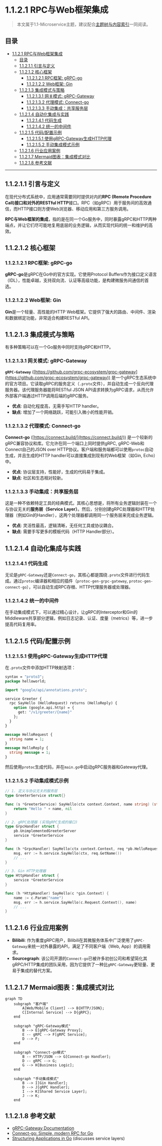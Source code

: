 # 1.1.2.1 RPC与Web框架集成

> 本文属于1.1-Microservice主题，建议配合[主题树与内容索引](../../../../00-主题树与内容索引.md)一同阅读。

## 目录

- [1.1.2.1 RPC与Web框架集成](#1121-rpc与web框架集成)
  - [目录](#目录)
  - [1.1.2.1.1 引言与定义](#11211-引言与定义)
  - [1.1.2.1.2 核心框架](#11212-核心框架)
    - [1.1.2.1.2.1 RPC框架: gRPC-go](#112121-rpc框架-grpc-go)
    - [1.1.2.1.2.2 Web框架: Gin](#112122-web框架-gin)
  - [1.1.2.1.3 集成模式与策略](#11213-集成模式与策略)
    - [1.1.2.1.3.1 网关模式: gRPC-Gateway](#112131-网关模式-grpc-gateway)
    - [1.1.2.1.3.2 代理模式: Connect-go](#112132-代理模式-connect-go)
    - [1.1.2.1.3.3 手动集成：共享服务层](#112133-手动集成共享服务层)
  - [1.1.2.1.4 自动化集成与实践](#11214-自动化集成与实践)
    - [1.1.2.1.4.1 代码生成](#112141-代码生成)
    - [1.1.2.1.4.2 统一的中间件](#112142-统一的中间件)
  - [1.1.2.1.5 代码/配置示例](#11215-代码配置示例)
    - [1.1.2.1.5.1 使用gRPC-Gateway生成HTTP代理](#112151-使用grpc-gateway生成http代理)
    - [1.1.2.1.5.2 手动集成模式示例](#112152-手动集成模式示例)
  - [1.1.2.1.6 行业应用案例](#11216-行业应用案例)
  - [1.1.2.1.7 Mermaid图表：集成模式对比](#11217-mermaid图表集成模式对比)
  - [1.1.2.1.8 参考文献](#11218-参考文献)

---

## 1.1.2.1.1 引言与定义

在现代分布式系统中，应用通常需要同时提供对内的**RPC (Remote Procedure Call)**接口和对外的**RESTful HTTP**接口。RPC（如gRPC）用于服务间的高效通信，而HTTP接口则方便Web浏览器、移动应用和第三方服务调用。

**RPC与Web框架的集成**，指的是在同一个Go服务中，同时暴露gRPC和HTTP两种端点，并让它们尽可能地复用底层的业务逻辑，从而实现代码的统一和维护的高效。

## 1.1.2.1.2 核心框架

### 1.1.2.1.2.1 RPC框架: gRPC-go

**gRPC-go**是gRPC在Go中的官方实现。它使用Protocol Buffers作为接口定义语言（IDL），性能卓越，支持双向流、认证等高级功能，是构建微服务间通信的首选。

### 1.1.2.1.2.2 Web框架: Gin

**Gin**是一个轻量、高性能的HTTP Web框架。它提供了强大的路由、中间件、渲染和数据绑定功能，非常适合构建RESTful API。

## 1.1.2.1.3 集成模式与策略

有多种策略可以在一个Go服务中同时支持gRPC和HTTP。

### 1.1.2.1.3.1 网关模式: gRPC-Gateway

**`gRPC-Gateway`** ([https://github.com/grpc-ecosystem/grpc-gateway](https://github.com/grpc-ecosystem/grpc-gateway)) 是一个gRPC生态系统中的官方项目。它读取gRPC的服务定义（`.proto`文件），并自动生成一个反向代理服务器。该代理服务器能将RESTful JSON API请求转换为gRPC请求，从而允许外部客户端通过HTTP调用后端的gRPC服务。

- **优点**: 自动化程度高，无需手写HTTP handler。
- **缺点**: 增加了一个网络跳跃，可能引入微小的性能开销。

### 1.1.2.1.3.2 代理模式: Connect-go

**Connect-go** ([https://connect.build/](https://connect.build/)) 是一个较新的gRPC兼容协议和库。它允许在同一个端口上同时提供gRPC, gRPC-Web和Connect自己的JSON over HTTP协议。客户端和服务端都可以使用`protoc`自动生成，并且生成的HTTP handler可以直接集成到现有的Web框架（如Gin, Echo）中。

- **优点**: 协议层支持，性能好，生成的代码易于集成。
- **缺点**: 社区和生态相对较新。

### 1.1.2.1.3.3 手动集成：共享服务层

这是一种不依赖特定工具的经典模式。其核心思想是，将所有业务逻辑封装在一个与协议无关的**服务层（Service Layer）**。然后，分别创建gRPC处理器和HTTP处理器（例如Gin的Handler），这两个处理器都调用同一个服务层来完成业务逻辑。

- **优点**: 灵活性最高，逻辑清晰，无任何工具或协议耦合。
- **缺点**: 需要手写更多的模板代码（HTTP Handler部分）。

## 1.1.2.1.4 自动化集成与实践

### 1.1.2.1.4.1 代码生成

无论是`gRPC-Gateway`还是`Connect-go`，其核心都是围绕`.proto`文件进行代码生成。通过`protoc`编译器和相应的插件（`protoc-gen-grpc-gateway`, `protoc-gen-connect-go`），可以自动生成RPC存根、HTTP代理服务器或处理器。

### 1.1.2.1.4.2 统一的中间件

在手动集成模式下，可以通过精心设计，让gRPC的Interceptor和Gin的Middleware共享部分逻辑，例如日志记录、认证、度量（metrics）等，进一步提高代码复用率。

## 1.1.2.1.5 代码/配置示例

### 1.1.2.1.5.1 使用gRPC-Gateway生成HTTP代理

在`.proto`文件中添加HTTP映射选项：

```protobuf
syntax = "proto3";
package helloworld;

import "google/api/annotations.proto";

service Greeter {
  rpc SayHello (HelloRequest) returns (HelloReply) {
    option (google.api.http) = {
      get: "/v1/greeter/{name}"
    };
  }
}

message HelloRequest {
  string name = 1;
}
message HelloReply {
  string message = 1;
}
```

然后使用`protoc`生成代码，并在`main.go`中启动gRPC服务器和Gateway代理。

### 1.1.2.1.5.2 手动集成模式示例

```go
// 1. 定义与协议无关的服务层
type GreeterService struct{}

func (s *GreeterService) SayHello(ctx context.Context, name string) (string, error) {
    return "Hello " + name, nil
}

// 2. gRPC处理器 (实现gRPC生成的接口)
type GrpcHandler struct {
    pb.UnimplementedGreeterServer
    service *GreeterService
}

func (h *GrpcHandler) SayHello(ctx context.Context, req *pb.HelloRequest) (*pb.HelloReply, error) {
    msg, err := h.service.SayHello(ctx, req.GetName())
    // ...
}

// 3. Gin HTTP处理器
type HttpHandler struct {
    service *GreeterService
}

func (h *HttpHandler) SayHello(c *gin.Context) {
    name := c.Param("name")
    msg, err := h.service.SayHello(c.Request.Context(), name)
    // ...
}
```

## 1.1.2.1.6 行业应用案例

- **Bilibili**: 作为重度gRPC用户，Bilibili在其微服务体系中广泛使用了`gRPC-Gateway`来统一对外暴露的API，满足了不同客户端（Web, App）的调用需求。
- **Sourcegraph**: 该公司开源的`Connect-go`已被许多初创公司和希望简化其gRPC/HTTP集成的团队采用，因为它提供了一种比`gRPC-Gateway`更轻量、更易于集成的替代方案。

## 1.1.2.1.7 Mermaid图表：集成模式对比

```mermaid
graph TD
    subgraph "客户端"
        A[Web/Mobile Client] --> B{HTTP/JSON};
        C[Internal Service] --> D{gRPC};
    end

    subgraph "gRPC-Gateway模式"
        B --> E[gRPC-Gateway Proxy];
        E -- gRPC --> F[gRPC Service];
        D --> F;
    end
    
    subgraph "Connect-go模式"
        B -- HTTP/JSON --> G[Connect-go Handler];
        D -- gRPC --> G;
        G --> H[Business Logic];
    end

    subgraph "手动集成模式"
        B --> I[Gin Handler];
        D --> J[gRPC Handler];
        I --> K[Shared Service Layer];
        J --> K;
    end
```

## 1.1.2.1.8 参考文献

- [gRPC-Gateway Documentation](https://grpc-ecosystem.github.io/grpc-gateway/)
- [Connect-go: Simple, modern RPC for Go](https://connect.build/)
- [Structuring Applications in Go](https://medium.com/@benbjohnson/structuring-applications-in-go-3b04be4ff091) (discusses service layers)
